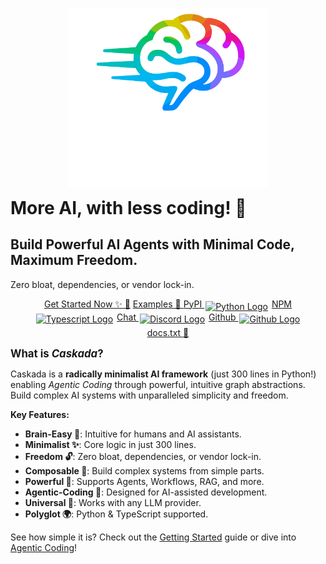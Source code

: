 <p align="center">
  <img id="logo" width="320px" src="https://raw.githubusercontent.com/skadaai/caskada/main/.github/media/logo-dark.png" alt="caskada's logo" />
<p>

<h1 style="max-width: 700px; margin: auto;">More AI, with less coding! 🚀</h1>
<h2>Build Powerful AI Agents with Minimal Code, Maximum Freedom.</h2>
<p>Zero bloat, dependencies, or vendor lock-in.</p>

<!-- <img src="https://raw.githubusercontent.com/skadaai/caskada/main/.github/media/divider.png" alt="divider" width="100%" style="max-width: 920px"> -->

<nav align="center">
  <a href="https://skadaai.gitbook.io/caskada/introduction/getting_started">Get Started Now ✨ 🐣</a>
  <a href="https://github.com/skadaai/caskada/tree/master/cookbook">Examples 🌈 </a>
  <a href="https://pypi.org/project/caskada">PyPI <img src="https://github.com/skadaai/caskada/raw/main/.github/media/python.svg" width="17" height="17" alt="Python Logo" style="vertical-align: sub; margin: 0 2px;"></a>
  <a href="https://www.npmjs.com/package/caskada">NPM <img src="https://github.com/skadaai/caskada/raw/main/.github/media/typescript.svg" width="17" height="17" alt="Typescript Logo" style="vertical-align: sub; margin: 0 2px;"></a>
  <a href="https://discord.gg/N9mVvxRXyH">Chat <img src="https://cdn.prod.website-files.com/6257adef93867e50d84d30e2/66e3d80db9971f10a9757c99_Symbol.svg" width="17" height="17" alt="Discord Logo" style="vertical-align: sub; margin: 0 2px;"></a>
  <a href="https://github.com/skadaai/caskada">Github <img src="https://uxwing.com/wp-content/themes/uxwing/download/brands-and-social-media/github-white-icon.svg" width="17" height="17" alt="Github Logo" style="vertical-align: sub; margin: 0 2px;"></a>
  <!-- Dropdown container -->
  <div id="docs-dropdown-container">
    <!-- Trigger link -->
    <a href="/docs.txt" class="docs-dropdown-trigger" tabindex="0">docs.txt 📜</a>
    <!-- Dropdown content -->
    <div class="dropdown-content">
      <a href="/docs.python.txt"> <!-- Python Link -->
        <img class="dropdown-icon" src="https://github.com/skadaai/caskada/raw/main/.github/media/python.svg" width="17" height="17" alt="Python Logo">docs.<em>python</em>.txt
      </a>
      <a href="/docs.typescript.txt"> <!-- Typescript Link -->
        <img class="dropdown-icon" src="https://github.com/skadaai/caskada/raw/main/.github/media/typescript.svg" width="17" height="17" alt="Typescript Logo">docs.<em>typescript</em>.txt
      </a>
      <a href="/docs.txt"> <!-- All Docs Link -->
        📜 docs.txt (<em>all</em>)
      </a>
    </div>
  </div>
  <style>
    /* Dropdown Container - Styled to fit nav layout */
    #docs-dropdown-container {
      position: relative; /* Needed for absolute positioning of content */
      display: inline-block; /* Fit in with other nav links */
      margin: 5px; /* Match other nav links */
    }

    /* Dropdown Trigger Link - Styling only */
    .docs-dropdown-trigger {
      display: inline-block; /* Needed for padding/border */
      background-color: var(--theme-color);
      padding: 7px 12px;
      border-radius: 10px;
      color: white;
      text-decoration: none;
      font-weight: bold;
      cursor: pointer;
    }

    /* Show dropdown on hover (desktop) OR when container has focus (click/tap) */
    #docs-dropdown-container:hover .dropdown-content,
    #docs-dropdown-container:focus-within .dropdown-content {
      display: block !important;
    }

    /* Dropdown Content Box */
    .dropdown-content {
      display: none;
      position: absolute;
      background-color: rgba(var(--cover-navigation-background-color), 0.9);
      min-width: 180px;
      box-shadow: 0px 8px 16px 0px rgba(0,0,0,0.3);
      z-index: 10;
      border-radius: 5px;
      padding: 10px;
      top: 100%; /* Default position below */
      left: 50%;
      transform: translateX(-50%);
      /* margin-top: 5px; */ /* Removed to prevent gap */
    }

    /* Links within the dropdown */
    .dropdown-content a {
      color: white;
      padding: 10px 15px;
      text-decoration: none;
      display: block;
      white-space: nowrap;
      background-color: transparent;
      border-radius: 0;
      font-weight: bold; /* Ensure bold */
      cursor: pointer;
    }

    /* Dropdown link icons */
    .dropdown-icon {
      vertical-align: sub;
      margin-right: 8px;
    }

    /* Hover effect for dropdown links - subtle brightness change */
    .dropdown-content a:hover {
      filter: brightness(125%); /* Slightly lighter on hover */
    }

    /* Arrow connector */
    .dropdown-content {
      border: 1px solid var(--theme-color);
    }

    .dropdown-content::after {
      content: "";
      position: absolute;
      bottom: 100%; /* Position arrow at the top of the dropdown */
      left: 50%;
      margin-left: -5px;
      border-width: 5px;
      border-style: solid;
      border-color: transparent transparent var(--theme-color) transparent; /* Pointing down */
    }
    /* Class to flip position and arrow */
    /* Class to flip position and arrow */
    .dropdown-content.above {
      top: auto;
      bottom: 100%;
      /* margin-bottom: 5px; */ /* Removed to prevent gap */
    }
    .dropdown-content.above::after {
      top: 100%; /* Position arrow at the bottom */
      bottom: auto;
      border-color: var(--theme-color) transparent transparent transparent; /* Pointing up */
    }

      /* Mobile Vertical Layout */
    @media screen and (max-width: 768px) {
      nav {
        display: flex;
        flex-direction: column;
        align-items: center; /* Center items vertically */
        text-align: center; /* Center inline-block children */
      }
      /* Adjust nav links specifically for mobile */
      nav > a { /* Target only standard links for block display */
        display: block; /* Make each link take full width */
        margin: 8px 0; /* Add vertical spacing */
        width: 80%; /* Control width */
        max-width: 250px; /* Max width */
        /* text-align: center; */ /* Centering handled by parent nav */
      }
      /* Keep dropdown container inline-block for hover, centered by parent */
      nav > #docs-dropdown-container {
        display: inline-block; /* Keep inline-block for hover */
        margin: 8px 0; /* Add vertical spacing */
        /* width: 80%; */ /* Let it size naturally */
        max-width: 250px; /* Max width */
        text-align: center; /* Center text within links */
      }

      /* Adjust dropdown positioning for vertical layout */
      #docs-dropdown-container:hover .dropdown-content {
          left: 50%; /* Re-center dropdown relative to the now block-level container */
          transform: translateX(-50%);
          min-width: 160px; /* Adjust width as needed */
      }
       .dropdown-content::after {
          left: 50%; /* Re-center arrow */
          margin-left: -5px;
      }
       .dropdown-content.above::after {
          left: 50%; /* Re-center arrow */
          margin-left: -5px;
      }
    }

  </style>
</nav>

<!-- <style>
  .vertical {
    display: flex;
    text-align: center;
    flex-direction: column;
    display: none;
  }

  @media screen and (max-width: 1024px) {
    .vertical {
      display: initial;
    }

    .horizontal {
      display: none;
    }
  }
</style> -->

<div class="glass">
  <p style="font-size: 1.2em; font-weight: bolder; margin: 10px 0">What is <em>Caskada</em>?</p>
  <p>
    Caskada is a <strong>radically minimalist AI framework</strong> (just 300 lines in Python!) enabling <em>Agentic Coding</em> through powerful, intuitive graph abstractions.<br />Build complex AI systems with unparalleled simplicity and freedom.
  </p>
  <strong>Key Features:</strong>
  <ul>
    <li><strong>Brain-Easy 🧠</strong>: Intuitive for humans and AI assistants.</li>
    <li><strong>Minimalist ✨</strong>: Core logic in just 300 lines.</li>
    <li><strong>Freedom 🔓</strong>: Zero bloat, dependencies, or vendor lock-in.</li>
    <li><strong>Composable 🧩</strong>: Build complex systems from simple parts.</li>
    <li><strong>Powerful 🦾</strong>: Supports Agents, Workflows, RAG, and more.</li>
    <li><strong>Agentic-Coding 🤖</strong>: Designed for AI-assisted development.</li>
    <li><strong>Universal 🌈</strong>: Works with any LLM provider.</li>
    <li><strong>Polyglot 🌍</strong>: Python & TypeScript supported.</li>
  </ul>
  <p>See how simple it is? Check out the <a href="https://skadaai.gitbook.io/caskada/introduction/getting_started">Getting Started</a> guide or dive into <a href="https://skadaai.gitbook.io/caskada/guides/agentic_coding">Agentic Coding</a>!</p></div>
</div>
